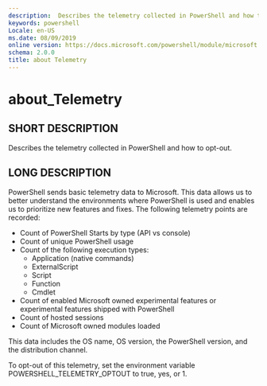 ```yaml
---
description:  Describes the telemetry collected in PowerShell and how to opt-out. 
keywords: powershell
Locale: en-US
ms.date: 08/09/2019
online version: https://docs.microsoft.com/powershell/module/microsoft.powershell.core/about/about_telemetry?view=powershell-7&WT.mc_id=ps-gethelp
schema: 2.0.0
title: about Telemetry
---
```

# about_Telemetry

## SHORT DESCRIPTION

Describes the telemetry collected in PowerShell and how to opt-out.

## LONG DESCRIPTION

PowerShell sends basic telemetry data to Microsoft.
This data allows us to better understand the environments where PowerShell is used and enables us to prioritize new features and fixes.
The following telemetry points are recorded:

- Count of PowerShell Starts by type (API vs console)
- Count of unique PowerShell usage
- Count of the following execution types:
  - Application (native commands)
  - ExternalScript
  - Script
  - Function
  - Cmdlet
- Count of enabled Microsoft owned experimental features or experimental features shipped with PowerShell
- Count of hosted sessions
- Count of Microsoft owned modules loaded

This data includes the OS name, OS version, the PowerShell version, and the distribution channel.

To opt-out of this telemetry, set the environment variable POWERSHELL_TELEMETRY_OPTOUT to true, yes, or 1.
